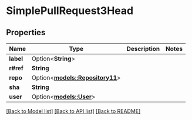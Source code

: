 # SimplePullRequest3Head

## Properties

Name | Type | Description | Notes
------------ | ------------- | ------------- | -------------
**label** | Option<**String**> |  | 
**r#ref** | **String** |  | 
**repo** | Option<[**models::Repository11**](Repository_11.md)> |  | 
**sha** | **String** |  | 
**user** | Option<[**models::User**](User.md)> |  | 

[[Back to Model list]](../README.md#documentation-for-models) [[Back to API list]](../README.md#documentation-for-api-endpoints) [[Back to README]](../README.md)


